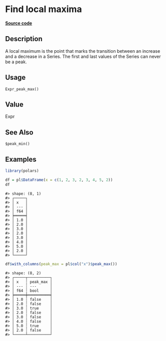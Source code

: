 
# Find local maxima

[**Source code**](https://github.com/pola-rs/r-polars/tree/main/R/expr__expr.R#L3440)

## Description

A local maximum is the point that marks the transition between an
increase and a decrease in a Series. The first and last values of the
Series can never be a peak.

## Usage

<pre><code class='language-R'>Expr_peak_max()
</code></pre>

## Value

Expr

## See Also

<code style="white-space: pre;">$peak_min()</code>

## Examples

``` r
library(polars)

df = pl$DataFrame(x = c(1, 2, 3, 2, 3, 4, 5, 2))
df
```

    #> shape: (8, 1)
    #> ┌─────┐
    #> │ x   │
    #> │ --- │
    #> │ f64 │
    #> ╞═════╡
    #> │ 1.0 │
    #> │ 2.0 │
    #> │ 3.0 │
    #> │ 2.0 │
    #> │ 3.0 │
    #> │ 4.0 │
    #> │ 5.0 │
    #> │ 2.0 │
    #> └─────┘

``` r
df$with_columns(peak_max = pl$col("x")$peak_max())
```

    #> shape: (8, 2)
    #> ┌─────┬──────────┐
    #> │ x   ┆ peak_max │
    #> │ --- ┆ ---      │
    #> │ f64 ┆ bool     │
    #> ╞═════╪══════════╡
    #> │ 1.0 ┆ false    │
    #> │ 2.0 ┆ false    │
    #> │ 3.0 ┆ true     │
    #> │ 2.0 ┆ false    │
    #> │ 3.0 ┆ false    │
    #> │ 4.0 ┆ false    │
    #> │ 5.0 ┆ true     │
    #> │ 2.0 ┆ false    │
    #> └─────┴──────────┘
